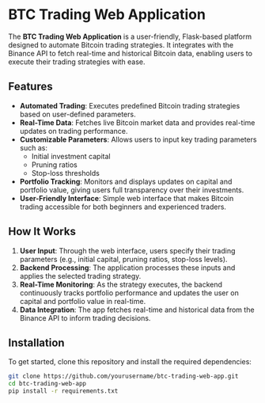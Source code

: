 # BTC Trading Web Application

The **BTC Trading Web Application** is a user-friendly, Flask-based platform designed to automate Bitcoin trading strategies. It integrates with the Binance API to fetch real-time and historical Bitcoin data, enabling users to execute their trading strategies with ease.

## Features

- **Automated Trading**: Executes predefined Bitcoin trading strategies based on user-defined parameters.
- **Real-Time Data**: Fetches live Bitcoin market data and provides real-time updates on trading performance.
- **Customizable Parameters**: Allows users to input key trading parameters such as:
  - Initial investment capital
  - Pruning ratios
  - Stop-loss thresholds
- **Portfolio Tracking**: Monitors and displays updates on capital and portfolio value, giving users full transparency over their investments.
- **User-Friendly Interface**: Simple web interface that makes Bitcoin trading accessible for both beginners and experienced traders.

## How It Works

1. **User Input**: Through the web interface, users specify their trading parameters (e.g., initial capital, pruning ratios, stop-loss levels).
2. **Backend Processing**: The application processes these inputs and applies the selected trading strategy.
3. **Real-Time Monitoring**: As the strategy executes, the backend continuously tracks portfolio performance and updates the user on capital and portfolio value in real-time.
4. **Data Integration**: The app fetches real-time and historical data from the Binance API to inform trading decisions.

## Installation

To get started, clone this repository and install the required dependencies:

```bash
git clone https://github.com/yourusername/btc-trading-web-app.git
cd btc-trading-web-app
pip install -r requirements.txt
